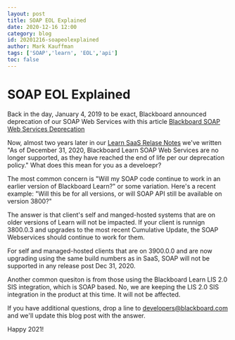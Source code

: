 ```yaml
---
layout: post
title: SOAP EOL Explained
date: 2020-12-16 12:00
category: blog
id: 20201216-soapeolexplained
author: Mark Kauffman
tags: ['SOAP','learn', 'EOL','api']
toc: false
---
```


# SOAP EOL Explained

Back in the day, January 4, 2019 to be exact, Blackboard announced deprecation of our SOAP Web Services with this article [Blackboard SOAP Web Services Deprecation](https://blackboard.secure.force.com/publickbarticleview?id=kA039000000Tm3cCAC&homepage=true)

Now, almost two years later in our [Learn SaaS Relase Notes](https://help.blackboard.com/Learn/Administrator/SaaS/Release_Notes) we've written "As of December 31, 2020, Blackboard Learn SOAP Web Services are no longer supported, as they have reached the end of life per our deprecation policy." What does this mean for you as a develoepr?

The most common concern is "Will my SOAP code continue to work in an earlier version of Blackboard Learn?" or some variation. Here's a recent example: "Will this be for all versions, or will SOAP API still be available on version 3800?"

The answer is that client's self and manged-hosted systems that are on older versions of Learn will not be impacted. If your client is runnign 3800.0.3 and upgrades to the most recent Cumulative Update, the SOAP Webservices should continue to work for them.

For self and managed-hosted clients that are on 3900.0.0 and are now upgrading using the same build numbers as in SaaS, SOAP will not be supported in any release post Dec 31, 2020.

Another common quesiton is from those using the Blackboard Learn LIS 2.0 SIS integration, which is SOAP based. No, we are keeping the LIS 2.0 SIS integration in the product at this time. It will not be affected.

If you have additional questions, drop a line to developers@blackboard.com and we'll update this blog post with the answer.

Happy 2021!